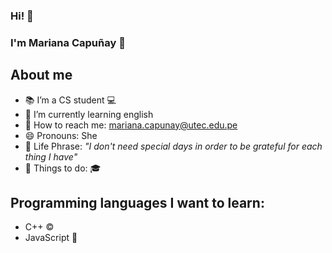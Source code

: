 ### Hi! 👋


###   **I'm Mariana Capuñay** :raising_hand:

## About me

- :books: I’m  a CS student  :computer:
- 🌱 I’m currently learning english
- :email: How to reach me: mariana.capunay@utec.edu.pe
- 😄 Pronouns: She
- :pencil: Life Phrase: *"I don't need special days in order to be grateful for each thing I have"* 
- :pushpin: Things to do: :mortar_board: 

## Programming languages I want to learn:
- C++ ©️
- JavaScript 🔗
 
